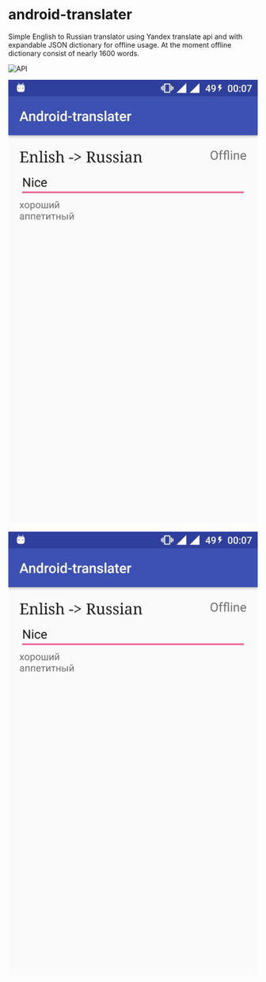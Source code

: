 # android-translater
Simple English to Russian translator using Yandex translate api and with expandable JSON dictionary for offline usage.
At the moment offline dictionary consist of nearly 1600 words.

![API](https://img.shields.io/badge/API-17%2B-blue.svg?style=flat)

![Alt text](app/src/main/res/screenshot1.jpg)

![Alt text](app/src/main/res//screenshot1.jpg)
